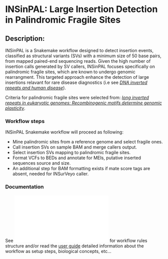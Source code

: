 
# INSinPAL: Large Insertion Detection in Palindromic Fragile Sites

## Description:

INSinPAL is a Snakemake workflow designed to detect insertion events, classified as structural variants (SVs) with a minimum size of 50 base pairs, from mapped paired-end sequencing reads. Given the high number of insertion calls generated by SV callers, INSinPAL focuses specifically on palindromic fragile sites, which are known to undergo genomic rearrangment. This targeted approach enhance the detection of large insertions relavant for rare disease diagnostics (i.e see [*DNA inverted repeats and human disease*](https://www.imrpress.com/journal/FBL/3/4/10.2741/A284)).

Criteria for palindromic fragile sites were selected from: [*long inverted repeats in eukaryotic genomes: Recombinogenic motifs determine genomic plasticity*](https://www.sciencedirect.com/science/article/pii/S0014579306000986).

### Workflow steps

INSinPAL Snakemake workflow will proceed as following:
 - Mine palindromic sites from a reference genome and select fragile ones.
 - Call insertion SVs on sample BAM and merge callers output.
 - Select insertion SVs mapping to palindromic fragile sites.
 - Format VCFs to BEDs and annotate for MEIs, putative inserted sequences source and size.
 - An additional step for BAM formatting exists if mate score tags are absent, needed for INSurVeyo caller.

### Documentation

See ![DAG of jobs](./doc/dag.pdf) for workflow rules structure and/or read the [user guide](./doc/user_guide.md) detailed information about the workflow as setup steps, biological concepts, etc...
 



